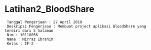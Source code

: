 # Latihan2_BloodShare
     Tanggal Pengerjaan : 27 April 2010
     Deskripsi Pengerjaan : Membuat project aplikasi BloodShare yang terdiri dari 5 halaman
     Nim : 10118056
     Nama : Mirraz Ibrahim
     Kelas : IF-2

